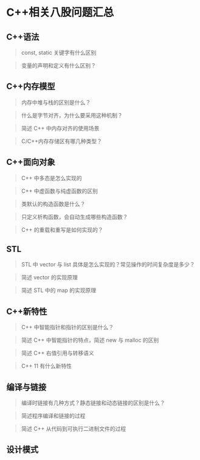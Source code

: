 # C++相关八股问题汇总

## C++语法

> const, static 关键字有什么区别



> 变量的声明和定义有什么区别？



## C++内存模型

> 内存中堆与栈的区别是什么？



> 什么是字节对齐，为什么要采用这种机制？



> 简述 C++ 中内存对齐的使用场景



> C/C++内存存储区有哪几种类型？







## C++面向对象

> C++ 中多态是怎么实现的



> C++ 中虚函数与纯虚函数的区别



> 类默认的构造函数是什么？



> 只定义析构函数，会自动生成哪些构造函数？



> C++ 的重载和重写是如何实现的？







## STL

> STL 中 vector 与 list 具体是怎么实现的？常见操作的时间复杂度是多少？



> 简述 vector 的实现原理



> 简述 STL 中的 map 的实现原理







## C++新特性

> C++ 中智能指针和指针的区别是什么？



> 简述 C++ 中智能指针的特点，简述 new 与 malloc 的区别



> 简述 C++ 右值引用与转移语义



> C++ 11 有什么新特性 





## 编译与链接

> 编译时链接有几种方式？静态链接和动态链接的区别是什么？



> 简述程序编译和链接的过程



> 简述 C++ 从代码到可执行二进制文件的过程





## 设计模式